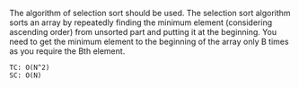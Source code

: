 The algorithm of selection sort should be used.
The selection sort algorithm sorts an array by repeatedly
finding the minimum element (considering ascending order)
from unsorted part and putting it at the beginning.
You need to get the minimum element to the beginning of the array
only B times as you require the Bth element.

    TC: O(N^2)
    SC: O(N)